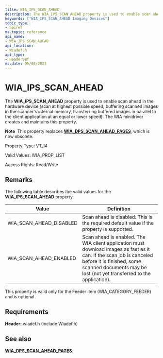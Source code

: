 ```yaml
---
title: WIA_IPS_SCAN_AHEAD
description: The WIA_IPS_SCAN_AHEAD property is used to enable scan ahead in the hardware device (scan at highest possible speed, buffering scanned images in the scanner's internal memory, transferring buffered images in parallel to the client application at an equal or lower speed). The WIA minidriver creates and maintains this property.
keywords: ["WIA_IPS_SCAN_AHEAD Imaging Devices"]
topic_type:
- apiref
ms.topic: reference
api_name:
- WIA_IPS_SCAN_AHEAD
api_location:
- Wiadef.h
api_type:
- HeaderDef
ms.date: 05/08/2023
---
```


# WIA_IPS_SCAN_AHEAD

The **WIA_IPS_SCAN_AHEAD** property is used to enable scan ahead in the hardware device (scan at highest possible speed, buffering scanned images in the scanner's internal memory, transferring buffered images in parallel to the client application at an equal or lower speed). The WIA minidriver creates and maintains this property.

**Note**  This property replaces [**WIA_DPS_SCAN_AHEAD_PAGES**](wia-dps-scan-ahead-pages.md), which is now obsolete.

Property Type: VT_I4

Valid Values: WIA_PROP_LIST

Access Rights: Read/Write

## Remarks

The following table describes the valid values for the **WIA_IPS_SCAN_AHEAD** property.

| Value | Definition |
|--|--|
| WIA_SCAN_AHEAD_DISABLED | Scan ahead is disabled. This is the required default value if the property is supported. |
| WIA_SCAN_AHEAD_ENABLED | Scan ahead is enabled. The WIA client application must download images as fast as it can. If the scan job is canceled before it is finished, some scanned documents may be lost (not yet transferred to the application). |

This property is valid only for the Feeder item (WIA_CATEGORY_FEEDER) and is optional.

## Requirements

**Header:** wiadef.h (include Wiadef.h)

## See also

[**WIA_DPS_SCAN_AHEAD_PAGES**](wia-dps-scan-ahead-pages.md)
